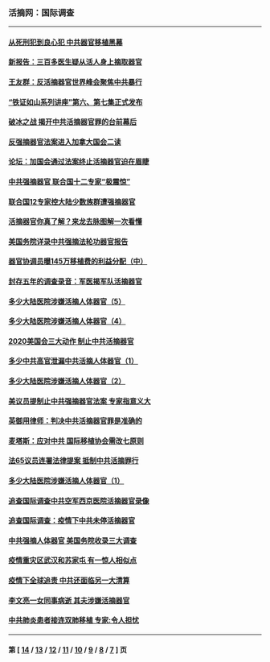 ### 活摘网：国际调查
---
#### [从死刑犯到良心犯 中共器官移植黑幕](../../pages/nf5947/n13764669.md?07130430) 
#### [新报告：三百多医生疑从活人身上摘取器官](../../pages/nf5947/n13703044.md?07130430) 
#### [王友群：反活摘器官世界峰会聚焦中共暴行](../../pages/nf5947/n13250738.md?07130430) 
#### [“铁证如山系列讲座”第六、第七集正式发布](../../pages/nf5947/n13106287.md?07130430) 
#### [破冰之战 揭开中共活摘器官罪的台前幕后](../../pages/nf5947/n13082457.md?07130430) 
#### [反强摘器官法案进入加拿大国会二读](../../pages/nf5947/n13033450.md?07130430) 
#### [论坛：加国会通过法案终止活摘器官迫在眉睫](../../pages/nf5947/n13029839.md?07130430) 
#### [中共强摘器官 联合国十二专家“极震惊”](../../pages/nf5947/n13024313.md?07130430) 
#### [联合国12专家控大陆少数族群遭强摘器官](../../pages/nf5947/n13023877.md?07130430) 
#### [活摘器官你真了解？来龙去脉图解一次看懂](../../pages/nf5947/n13013820.md?07130430) 
#### [美国务院详录中共强摘法轮功器官报告](../../pages/nf5947/n12944519.md?07130430) 
#### [器官协调员曝145万移植费的利益分配（中）](../../pages/nf5947/n12894547.md?07130430) 
#### [封存五年的调查录音：军医揭军队活摘器官](../../pages/nf5947/n12798692.md?07130430) 
#### [多少大陆医院涉嫌活摘人体器官（5）](../../pages/nf5947/n12768383.md?07130430) 
#### [多少大陆医院涉嫌活摘人体器官（4）](../../pages/nf5947/n12664434.md?07130430) 
#### [2020美国会三大动作 制止中共活摘器官](../../pages/nf5947/n12682004.md?07130430) 
#### [多少中共高官泄漏中共活摘人体器官（1）](../../pages/nf5947/n12671234.md?07130430) 
#### [多少大陆医院涉嫌活摘人体器官（2）](../../pages/nf5947/n12655589.md?07130430) 
#### [美议员提制止中共强摘器官法案 专家指意义大](../../pages/nf5947/n12630561.md?07130430) 
#### [英御用律师：判决中共活摘器官罪是准确的](../../pages/nf5947/n12580740.md?07130430) 
#### [麦塔斯：应对中共 国际移植协会需改七原则](../../pages/nf5947/n12514711.md?07130430) 
#### [法65议员连署法律提案 抵制中共活摘罪行](../../pages/nf5947/n12437047.md?07130430) 
#### [多少大陆医院涉嫌活摘人体器官（1）](../../pages/nf5947/n12414284.md?07130430) 
#### [追查国际调查中共空军西京医院活摘器官录像](../../pages/nf5947/n12348837.md?07130430) 
#### [追查国际调查：疫情下中共未停活摘器官](../../pages/nf5947/n12273415.md?07130430) 
#### [中共强摘人体器官 美国务院收录三大调查](../../pages/nf5947/n12181488.md?07130430) 
#### [疫情重灾区武汉和苏家屯 有一惊人相似点](../../pages/nf5947/n12150824.md?07130430) 
#### [疫情下全球追责 中共还面临另一大清算](../../pages/nf5947/n12070397.md?07130430) 
#### [李文亮一女同事病逝 其夫涉嫌活摘器官](../../pages/nf5947/n11957882.md?07130430) 
#### [中共肺炎患者接连双肺移植 专家:令人担忧](../../pages/nf5947/n11945516.md?07130430) 

---
#### 第 [ [14](./14.md?07130430) / [13](./13.md?07130430) / [12](./12.md?07130430) / [11](./11.md?07130430) / [10](./10.md?07130430) / [9](./9.md?07130430) / [8](./8.md?07130430) / [7](./7.md?07130430) ] 页
